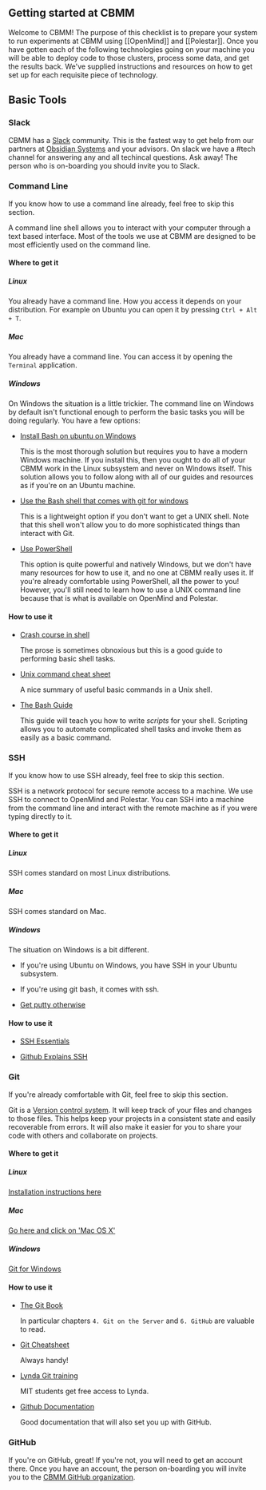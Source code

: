 ## Getting started at CBMM

Welcome to CBMM! The purpose of this checklist is to prepare your system to run experiments at CBMM using [[OpenMind]] and [[Polestar]]. Once you have gotten each of the following technologies going on your machine you will be able to deploy code to those clusters, process some data, and get the results back. We've supplied instructions and resources on how to get set up for each requisite piece of technology.

## Basic Tools

### Slack

CBMM has a [Slack](https://slack.com) community. This is the fastest way to get help from our partners at [Obsidian Systems](https://obsidian.systems) and your advisors. On slack we have a #tech channel for answering any and all techincal questions. Ask away! The person who is on-boarding you should invite you to Slack.

### Command Line

If you know how to use a command line already, feel free to skip this section.

A command line shell allows you to interact with your computer through a text based interface. Most of the tools we use at CBMM are designed to be most efficiently used on the command line.

#### Where to get it

##### Linux

You already have a command line. How you access it depends on your distribution. For example on Ubuntu you can open it by pressing `Ctrl + Alt + T`.

##### Mac

You already have a command line. You can access it by opening the `Terminal` application.

##### Windows

On Windows the situation is a little trickier. The command line on Windows by default isn't functional enough to perform the basic tasks you will be doing regularly. You have a few options:

  * [Install Bash on ubuntu on Windows](https://msdn.microsoft.com/en-us/commandline/wsl/about)

    This is the most thorough solution but requires you to have a modern Windows machine. If you install this, then you ought to do all of your CBMM work in the Linux subsystem and never on Windows itself. This solution allows you to follow along with all of our guides and resources as if you're on an Ubuntu machine.

  * [Use the Bash shell that comes with git for windows](https://git-for-windows.github.io/)

    This is a lightweight option if you don't want to get a UNIX shell. Note that this shell won't allow you to do more sophisticated things than interact with Git.

  * [Use PowerShell](https://msdn.microsoft.com/en-us/powershell/mt173057.aspx)

    This option is quite powerful and natively Windows, but we don't have many resources for how to use it, and no one at CBMM really uses it. If you're already comfortable using PowerShell, all the power to you! However, you'll still need to learn how to use a UNIX command line because that is what is available on OpenMind and Polestar.

#### How to use it


  * [Crash course in shell](https://learnpythonthehardway.org/book/appendixa.html)

    The prose is sometimes obnoxious but this is a good guide to performing basic shell tasks.

  * [Unix command cheat sheet](https://math.mit.edu/services/help/new/unix)

    A nice summary of useful basic commands in a Unix shell.

  * [The Bash Guide](http://guide.bash.academy/)

    This guide will teach you how to write _scripts_ for your shell. Scripting allows you to automate complicated shell tasks and invoke them as easily as a basic command.

### SSH

If you know how to use SSH already, feel free to skip this section.

SSH is a network protocol for secure remote access to a machine. We use SSH to connect to OpenMind and Polestar. You can SSH into a machine from the command line and interact with the remote machine as if you were typing directly to it.

#### Where to get it

##### Linux

SSH comes standard on most Linux distributions.

##### Mac

SSH comes standard on Mac.

##### Windows

The situation on Windows is a bit different.

  * If you're using Ubuntu on Windows, you have SSH in your Ubuntu subsystem.

  * If you're using git bash, it comes with ssh.

  * [Get putty otherwise](http://www.putty.org/)

#### How to use it

  * [SSH Essentials](https://www.digitalocean.com/community/tutorials/ssh-essentials-working-with-ssh-servers-clients-and-keys)

  * [Github Explains SSH](https://help.github.com/articles/connecting-to-github-with-ssh/)

### Git

If you're already comfortable with Git, feel free to skip this section.

Git is a [Version control system](https://en.wikipedia.org/wiki/Version_control). It will keep track of your files and changes to those files. This helps keep your projects in a consistent state and easily recoverable from errors. It will also make it easier for you to share your code with others and collaborate on projects.

#### Where to get it

##### Linux

[Installation instructions here](https://git-scm.com/download/linux)

##### Mac

[Go here and click on 'Mac OS X'](https://git-scm.com/downloads)

##### Windows

[Git for Windows](https://git-for-windows.github.io/)

#### How to use it

  * [The Git Book](https://git-scm.com/book/en/v2)

    In particular chapters `4. Git on the Server` and `6. GitHub` are valuable to read.

  * [Git Cheatsheet](https://services.github.com/on-demand/downloads/github-git-cheat-sheet.pdf)

    Always handy!

  * [Lynda Git training](https://www.lynda.com/Git-training-tutorials/1383-0.html)

    MIT students get free access to Lynda.

  * [Github Documentation](https://help.github.com/articles/set-up-git/)

    Good documentation that will also set you up with GitHub.

### GitHub

If you're on GitHub, great! If you're not, you will need to get an account there. Once you have an account, the person on-boarding you will invite you to the [CBMM GitHub organization](https://github.com/CBMM).
